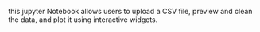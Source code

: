 this jupyter Notebook allows users to upload a CSV file, preview and clean the data, and plot it using interactive widgets.
